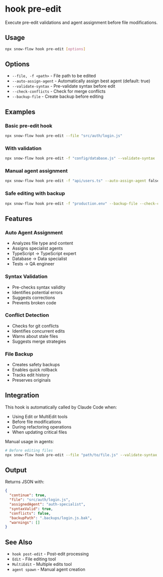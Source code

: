 # hook pre-edit

Execute pre-edit validations and agent assignment before file modifications.

## Usage

```bash
npx snow-flow hook pre-edit [options]
```

## Options

- `--file, -f <path>` - File path to be edited
- `--auto-assign-agent` - Automatically assign best agent (default: true)
- `--validate-syntax` - Pre-validate syntax before edit
- `--check-conflicts` - Check for merge conflicts
- `--backup-file` - Create backup before editing

## Examples

### Basic pre-edit hook

```bash
npx snow-flow hook pre-edit --file "src/auth/login.js"
```

### With validation

```bash
npx snow-flow hook pre-edit -f "config/database.js" --validate-syntax
```

### Manual agent assignment

```bash
npx snow-flow hook pre-edit -f "api/users.ts" --auto-assign-agent false
```

### Safe editing with backup

```bash
npx snow-flow hook pre-edit -f "production.env" --backup-file --check-conflicts
```

## Features

### Auto Agent Assignment

- Analyzes file type and content
- Assigns specialist agents
- TypeScript → TypeScript expert
- Database → Data specialist
- Tests → QA engineer

### Syntax Validation

- Pre-checks syntax validity
- Identifies potential errors
- Suggests corrections
- Prevents broken code

### Conflict Detection

- Checks for git conflicts
- Identifies concurrent edits
- Warns about stale files
- Suggests merge strategies

### File Backup

- Creates safety backups
- Enables quick rollback
- Tracks edit history
- Preserves originals

## Integration

This hook is automatically called by Claude Code when:

- Using Edit or MultiEdit tools
- Before file modifications
- During refactoring operations
- When updating critical files

Manual usage in agents:

```bash
# Before editing files
npx snow-flow hook pre-edit --file "path/to/file.js" --validate-syntax
```

## Output

Returns JSON with:

```json
{
  "continue": true,
  "file": "src/auth/login.js",
  "assignedAgent": "auth-specialist",
  "syntaxValid": true,
  "conflicts": false,
  "backupPath": ".backups/login.js.bak",
  "warnings": []
}
```

## See Also

- `hook post-edit` - Post-edit processing
- `Edit` - File editing tool
- `MultiEdit` - Multiple edits tool
- `agent spawn` - Manual agent creation
